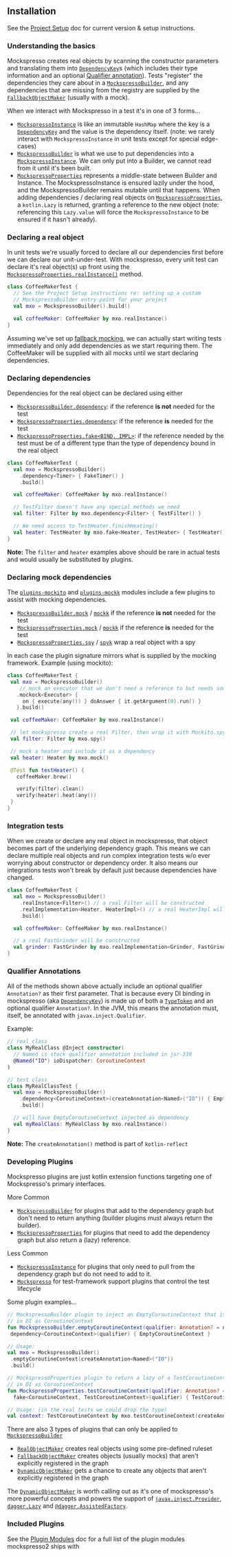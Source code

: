 ## Installation
See the [Project Setup](PROJECT_SETUP) doc for current version & setup instructions.

### Understanding the basics

Mockspresso creates real objects by scanning the constructor parameters and translating them into [`DependencyKey`](dokka/api/com.episode6.mockspresso2.reflect/-dependency-key/index.html)s (which includes their type information and an optional [Qualifier annotation](#qualifier-annotations)). Tests "register" the dependencies they care about in a [`MockspressoBuilder`](dokka/api/com.episode6.mockspresso2/index.html#-1956183425%2FClasslikes%2F2089714443), and any dependencies that are missing from the registry are supplied by the [`FallbackObjectMaker`](dokka/api/com.episode6.mockspresso2/-mockspresso-builder/index.html#-740171218%2FFunctions%2F2089714443) (usually with a mock).

When we interact with Mockspresso in a test it's in one of 3 forms...

 - [`MockspressoInstance`](dokka/api/com.episode6.mockspresso2/index.html#-260297517%2FClasslikes%2F2089714443) is like an immutable `HashMap` where the key is a [`DependencyKey`](dokka/api/com.episode6.mockspresso2.reflect/-dependency-key/index.html) and the value is the dependency itself. (note: we rarely interact with `MockspressoInstance` in unit tests except for special edge-cases)
 - [`MockspressoBuilder`](dokka/api/com.episode6.mockspresso2/index.html#-1956183425%2FClasslikes%2F2089714443) is what we use to put dependencies into a [`MockspressoInstance`](dokka/api/com.episode6.mockspresso2/index.html#-260297517%2FClasslikes%2F2089714443). We can only put into a Builder, we cannot read from it until it's been built.
 - [`MockspressoProperties`](dokka/api/com.episode6.mockspresso2/index.html#-1993246667%2FClasslikes%2F2089714443) represents a middle-state between Builder and Instance. The MockspressoInstance is ensured lazily under the hood, and the MockspressoBuilder remains mutable until that happens. When adding dependencies / declaring real objects on [`MockspressoProperties`](dokka/api/com.episode6.mockspresso2/index.html#-1993246667%2FClasslikes%2F2089714443), a `kotlin.Lazy` is returned, granting a reference to the new object (note: referencing this `Lazy.value` will force the `MockspressoInstance` to be ensured if it hasn't already). 


### Declaring a real object

In unit tests we're usually forced to declare all our dependencies first before we can declare our unit-under-test. With mockspresso, every unit test can declare it's real object(s) up front using the [`MockspressoProperties.realInstance()`](dokka/api/com.episode6.mockspresso2/-mockspresso-properties/index.html#-42928657%2FExtensions%2F2089714443) method.

```kotlin
class CoffeeMakerTest {
  // See the Project Setup instructions re: setting up a custom 
  // MockspressoBuilder entry-point for your project
  val mxo = MockspressoBuilder().build()

  val coffeeMaker: CoffeeMaker by mxo.realInstance()
}
```

Assuming we've set up [fallback mocking](PROJECT_SETUP#auto-mock-support), we can actually start writing tests immediately and only add dependencies as we start requiring them. The CoffeeMaker will be supplied with all mocks until we start declaring dependencies.

### Declaring dependencies

Dependencies for the real object can be declared using either
 - [`MockspressoBuilder.dependency`](dokka/api/com.episode6.mockspresso2/-mockspresso-builder/index.html#-2124238825%2FExtensions%2F2089714443): if the reference **is not** needed for the test 
 - [`MockspressoProperties.dependency`](dokka/api/com.episode6.mockspresso2/-mockspresso-properties/index.html#-1138087455%2FExtensions%2F2089714443): if the reference **is** needed for the test
 - [`MockspressoProperties.fake<BIND, IMPL>`](dokka/api/com.episode6.mockspresso2/-mockspresso-properties/index.html#-1069132881%2FExtensions%2F2089714443): if the reference needed by the test must be of a different type than the type of dependency bound in the real object

```kotlin
class CoffeeMakerTest {
  val mxo = MockspressoBuilder()
    .dependency<Timer> { FakeTimer() }
    .build()

  val coffeeMaker: CoffeeMaker by mxo.realInstance()

  // TestFilter doesn't have any special methods we need
  val filter: Filter by mxo.dependency<Filter> { TestFilter() }

  // We need access to TestHeater.finishHeating()
  val heater: TestHeater by mxo.fake<Heater, TestHeater> { TestHeater() }
}
```
**Note:** The `filter` and `heater` examples above should be rare in actual tests and would usually be substituted by plugins.

### Declaring mock dependencies

The [`plugins-mockito`](dokka/plugins-mockito/com.episode6.mockspresso2.plugins.mockito/index.html) and [`plugins-mockk`](dokka/plugins-mockk/com.episode6.mockspresso2.plugins.mockk/index.html) modules include a few plugins to assist with mocking dependencies. 

 - [`MockspressoBuilder.mock`](dokka/plugins-mockito/com.episode6.mockspresso2.plugins.mockito/index.html#-232878768%2FFunctions%2F37435277) / [`mockk`](dokka/plugins-mockk/com.episode6.mockspresso2.plugins.mockk/index.html#1418851012%2FFunctions%2F147516529) if the reference **is not** needed for the test
 - [`MockspressoProperties.mock`](dokka/plugins-mockito/com.episode6.mockspresso2.plugins.mockito/index.html#-232878768%2FFunctions%2F37435277) / [`mockk`](dokka/plugins-mockk/com.episode6.mockspresso2.plugins.mockk/index.html#1418851012%2FFunctions%2F147516529) if the reference **is** needed for the test
 - [`MockspressoProperties.spy`](dokka/plugins-mockito/com.episode6.mockspresso2.plugins.mockito/index.html#-877399269%2FFunctions%2F37435277) / [`spyk`](dokka/plugins-mockk/com.episode6.mockspresso2.plugins.mockk/index.html#-642814402%2FFunctions%2F147516529) wrap a real object with a spy

 In each case the plugin signature mirrors what is supplied by the mocking framework. Example (using mockito):

 ```kotlin
class CoffeeMakerTest {
  val mxo = MockspressoBuilder()
     // mock an executor that we don't need a reference to but needs some setup
    .mockock<Executor> {
      on { execute(any()) } doAnswer { it.getArgument(0).run() }
    }.build()

  val coffeeMaker: CoffeeMaker by mxo.realInstance()

  // let mockspresso create a real Filter, then wrap it with Mockito.spy
  val filter: Filter by mxo.spy()

  // mock a heater and include it as a dependency
  val heater: Heater by mxo.mock()

  @Test fun testHeater() {
    coffeeMaker.brew()

    verify(filter).clean()
    verify(heater).heat(any())
  }
}
```

### Integration tests

When we create or declare any real object in mockspresso, that object becomes part of the underlying dependency graph. This means we can declare multiple real objects and run complex integration tests w/o ever worrying about constructor or dependency order. It also means our integrations tests won't break by default just because dependencies have changed.

```kotlin
class CoffeeMakerTest {
  val mxo = MockspressoBuilder()
    .realInstance<Filter>() // a real Filter will be constructed
    .realImplementation<Heater, HeaterImpl>() // a real HeaterImpl will be constructed
    .build()

  val coffeeMaker: CoffeeMaker by mxo.realInstance()

  // a real FastGrinder will be constructed
  val grinder: FastGrinder by mxo.realImplementation<Grinder, FastGrinder>()
}
```

### Qualifier Annotations
All of the methods shown above actually include an optional qualifier `Annotation?` as their first parameter. That is because every DI binding in mockspresso (aka [`DependencyKey`](dokka/api/com.episode6.mockspresso2.reflect/index.html#-739330760%2FFunctions%2F2089714443)) is made up of both a [`TypeToken`](dokka/api/com.episode6.mockspresso2.reflect/index.html#2094150672%2FFunctions%2F2089714443) and an optional qualifier `Annotation?`. In the JVM, this means the annotation must, itself, be annotated with `javax.inject.Qualifier`.

Example:
```kotlin
// real class
class MyRealClass @Inject constructor(
  // Named is stock qualifier annotation included in jsr-330
  @Named("IO") ioDispatcher: CoroutineContext
)

// test class
class MyRealClassTest {
  val mxo = MockspressoBuilder()
    .dependency<CoroutineContext>(createAnnotation<Named>("IO")) { EmptyCoroutineContext }
    .build()

  // will have EmptyCoroutineContext injected as dependency
  val myRealClass: MyRealClass by mxo.realInstance()
}
```
**Note:** The `createAnnotation()` method is part of `kotlin-reflect`

### Developing Plugins

Mockspresso plugins are just kotlin extension functions targeting one of Mockspresso's primary interfaces.

More Common
 - [`MockspressoBuilder`](dokka/api/com.episode6.mockspresso2/index.html#-1956183425%2FClasslikes%2F2089714443) for plugins that add to the dependency graph but don't need to return anything (builder plugins must always return the builder).
 - [`MockspressoProperties`](dokka/api/com.episode6.mockspresso2/index.html#-1993246667%2FClasslikes%2F2089714443) for plugins that need to add the dependency graph but also return a (lazy) reference.

 Less Common
 - [`MockspressoInstance`](dokka/api/com.episode6.mockspresso2/index.html#-260297517%2FClasslikes%2F2089714443) for plugins that only need to pull from the dependency graph but do not need to add to it.
 - [`Mockspresso`](dokka/api/com.episode6.mockspresso2/index.html#1594033896%2FClasslikes%2F2089714443) for test-framework support plugins that control the test lifecycle

 Some plugin examples...
 ```kotlin
// MockspressoBuilder plugin to inject an EmptyCoroutineContext that is bound 
// in DI as CoroutineContext
fun MockspressoBuilder.emptyCoroutineContext(qualifier: Annotation? = null): MockspressoBuilder = 
  dependency<CoroutineContext>(qualifier) { EmptyCoroutineContext }

// Usage: 
val mxo = MockspressoBuilder()
  .emptyCoroutineContext(createAnnotation<Named>("IO"))
  .build()
```


```kotlin
// MockspressoProperties plugin to return a lazy of a TestCoroutineContext that is bound 
// in DI as CoroutineContext
fun MockspressoProperties.testCoroutineContext(qualifier: Annotation? = null): Lazy<TestCoroutineContext> = 
  fake<CoroutineContext, TestCoroutineContext>(qualifier) { TestCoroutineContext() }

// Usage: (in the real tests we could drop the type)
val context: TestCoroutineContext by mxo.testCoroutineContext(createAnnotation<Named>("IO"))
```
 
There are also 3 types of plugins that can only be applied to [`MockspressoBuilder`](dokka/api/com.episode6.mockspresso2/index.html#-1956183425%2FClasslikes%2F2089714443)
 - [`RealObjectMaker`](dokka/api/com.episode6.mockspresso2/-mockspresso-builder/index.html#-1857907410%2FFunctions%2F2089714443) creates real objects using some pre-defined ruleset
 - [`FallbackObjectMaker`](dokka/api/com.episode6.mockspresso2/-mockspresso-builder/index.html#-740171218%2FFunctions%2F2089714443) creates objects (usually mocks) that aren't explicitly registered in the graph
 - [`DynamicObjectMaker`](dokka/api/com.episode6.mockspresso2/-mockspresso-builder/index.html#1165825806%2FFunctions%2F2089714443) gets a chance to create any objects that aren't explicitly registered in the graph

 The [`DynamicObjectMaker`](dokka/api/com.episode6.mockspresso2.api/-dynamic-object-maker/index.html) is worth calling out as it's one of mockspresso's more powerful concepts and powers the support of [`javax.inject.Provider`](dokka/plugins-javax-inject/com.episode6.mockspresso2.plugins.javax.inject/index.html#313322564%2FFunctions%2F-1937516557), [`dagger.Lazy`](dokka/plugins-dagger2/com.episode6.mockspresso2.plugins.dagger2/index.html#150692684%2FFunctions%2F341024319) and [`@dagger.AssistedFactory`](dokka/plugins-mockito-factories/com.episode6.mockspresso2.plugins.mockito.factories/index.html#1463350186%2FFunctions%2F1534461010).


### Included Plugins
See the [Plugin Modules](PLUGINS.md) doc for a full list of the plugin modules mockspresso2 ships with 
